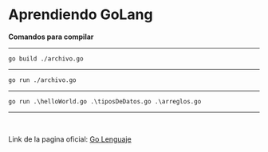 # Aprendiendo GoLang

<strong>Comandos para compilar</strong>
<br>
<hr>
<code>go build ./archivo.go</code>
<hr>
<code>go run ./archivo.go</code>
<hr>
<code>go run .\helloWorld.go .\tiposDeDatos.go .\arreglos.go</code>
<hr>
<br>
<p>Link de la pagina oficial: 
<a href="https://go.dev/">Go Lenguaje</a>
</p>